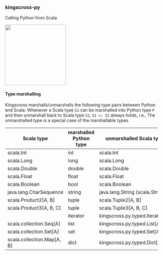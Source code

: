 ### kingscross-py

Calling Python from Scala

<img src="https://img0.etsystatic.com/151/0/9612812/il_570xN.1146611060_c3p5.jpg" width="200px"/>

#### Type marshalling

Kingscross marshalls/unmarshalls the following type pairs between Python and Scala. 
Whenever a Scala type `S1` can be marshalled into Python type `P` and then unmarshall back to Scala type `S2`,
`S1 >: S2` always holds, i.e., The unmarshalled type is a special case of the marshallable types. 

| Scala type                      | marshalled Python type | unmarshalled Scala type               |
|---------------------------------|------------------------|---------------------------------------|
| scala.Int                       | int                    | scala.Int                             |
| scala.Long                      | long                   | scala.Long                            |
| scala.Double                    | double                 | scala.Double                          |
| scala.Float                     | float                  | scala.Float                           |
| scala.Boolean                   | bool                   | scala.Boolean                         |
| java.lang.CharSequence          | string                 | java.lang.String (scala.String)       |
| scala.Product2[A, B]            | tuple                  | scala.Tuple2[A, B]                    |
| scala.Product3[A, B, C]         | tuple                  | scala.Tuple3[A, B, C]                 |
|                                 | iterator               | kingscross.py.typed.Iterator[A]       |
| scala.collection.Seq[A]         | list                   | kingscross.py.typed.List[A]           |
| scala.collection.Set[A]         | set                    | kingscross.py.typed.Set[A]            |
| scala.collection.Map[A, B]      | dict                   | kingscross.py.typed.Dict[A, B]        |
